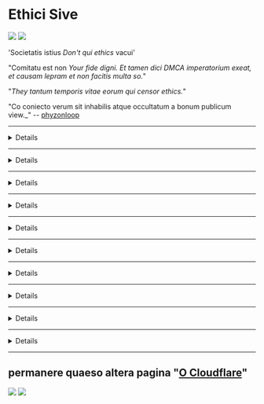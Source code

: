 # Ethici Sive

![](https://codeberg.org/crimeflare/cloudflare-tor/media/branch/master/image/itsreallythatbad.jpg)
![](https://codeberg.org/crimeflare/cloudflare-tor/media/branch/master/image/telegram/c81238387627b4bfd3dcd60f56d41626.jpg)

'Societatis istius _Don't qui ethics_ vacui'

"Comitatu est non _Your fide digni. Et tamen dici DMCA imperatorium exeat, et causam lepram et non facitis multa so._"

"_They tantum temporis vitae eorum qui censor ethics._"

"Co coniecto verum sit inhabilis atque occultatum a bonum publicum view._" -- [phyzonloop](https://twitter.com/phyzonloop)


---


<details>
<Summa> _click me_

## qui CloudFlare Sparus
</Summary>


Cloudflare mittit ad spam emails Cloudflare non-users.

- tantum sunt subscriptores me mittere emails mihi in salutem optavi
- user Cum autem dicat: 'subsisto ", nolite ergo mittens inscriptio

Est enim simplex. Cloudflare sed non curant.
Cloudflare dicitur usura suum servitium [can prohibere et omnis populus stationis eorum spammers](https://support.cloudflare.com/hc/en-us/articles/200170066-Will-activating-Cloudflare-stop-all-spammers-or-attackers- ).
Quid prohibere potest ut non _Cloudflare spammers_ Cloudflare activum?


| 🖼 | 🖼 |
| --- | --- |
| ![](https://codeberg.org/crimeflare/cloudflare-tor/media/branch/master/image/cfspam01.jpg) | ![](https://codeberg.org/crimeflare/cloudflare-tor/media/branch/master/image/cfspam03.jpg) |
| ![](https://codeberg.org/crimeflare/cloudflare-tor/media/branch/master/image/cfspam02.jpg) | ![](https://codeberg.org/crimeflare/cloudflare-tor/media/branch/master/image/cfspambrittany.jpg)<br>![](https://codeberg.org/crimeflare/cloudflare-tor/media/branch/master/image/cfspamtwtr.jpg) |

</details>

---

<details>
<Summa> _click me_

## Remove user scriptor review
</Summary>


Cloudflare censoria usurpans [negans recensiones](https://web.archive.org/web/20191116004046/https://www.trustpilot.com/reviews/5aa6ee0ed5a5700a7c8cf853). Si post _anti Cloudflare_ litterae, Twitter, vos have ut adepto a casu [responsum](https://twitter.com/CloudflareHelp/status/1126051764917145601) ex [Cloudflare employee](cloudflare_inc/cloudflare_members.txt) per " [non, suus 'non](PEOPLE.md) _' nuntium. Si quolibet post recensionem negans a review site, quod probabile [censore](https://twitter.com/phyzonloop/status/1178836176985366529) [illam](https://twitter.com/dxgl_org/status/1178722159432220672 ).


| 🖼 | 🖼 |
| --- | --- |
| ![](https://codeberg.org/crimeflare/cloudflare-tor/media/branch/master/image/cfcenrev_01.jpg)<br>![](https://codeberg.org/crimeflare/cloudflare-tor/media/branch/master/image/cfcenrev_02.jpg) | ![](https://codeberg.org/crimeflare/cloudflare-tor/media/branch/master/image/cfcenrev_03.jpg) |

</details>

---

<details>
<Summa> _click me_

## users Doxxing
</Summary>


Cloudflare habet massive [vexationes quaestio](https://web.archive.org/web/20171024040313/http://www.businessinsider.com/cloudflare-ceo-suggests-people-who-report-online-abuse-use -fake-nomina-2017-5).
Cloudflare [shares personalis notitia](https://archive.ph/ePdvi) ab illis [quae](https://twitter.com/ZJemptv/status/898299709634248704) [queri](https://twitter.com/TinyPirate/status/554718958176067584) [de](https://twitter.com/remembrancermx/status/1010329041235148802) [hosted](https://twitter.com/Bridaguy/status/915003769280172037) [situs](http://egestas .com/HelloAndrew/status/897260208845500416). Interrogabo vos et nunc providere
id verum tuae. Si tu non volo impetro vexari [expugnavit](https://twitter.com/NiteShade925/status/1158469203420205056) [swatted](https://boingboing.net/2015/01/19/invasion-boards -Set-de-in-rui.html) seu [occidit](https://twitter.com/RusEmbUSA/status/1187363092793040901), melius vobis discedite ab Cloudflared websites.


| 🖼 | 🖼 |
| --- | --- |
| ![](https://codeberg.org/crimeflare/cloudflare-tor/media/branch/master/image/cfdox_what.jpg) | ![](https://codeberg.org/crimeflare/cloudflare-tor/media/branch/master/image/cfdox_swat.jpg) |
| ![](https://codeberg.org/crimeflare/cloudflare-tor/media/branch/master/image/cfdox_kill.jpg) | ![](https://codeberg.org/crimeflare/cloudflare-tor/media/branch/master/image/cfdox_threat.jpg) |
| ![](https://codeberg.org/crimeflare/cloudflare-tor/media/branch/master/image/cfdox_dox.jpg) | ![](https://codeberg.org/crimeflare/cloudflare-tor/media/branch/master/image/cfdox_ex1.jpg)<br>![](https://codeberg.org/crimeflare/cloudflare-tor/media/branch/master/image/cfdox_ex2.jpg) |

</details>

---

<details>
<Summa> _click me_

## caritativis contributions Corporate hortatu
</Summary>


CloudFlare est [postulantes](https://web.archive.org/web/20191112033605/https://opencollective.com/cloudflarecollective#section-about), caritatis contributions. Horribiliter, quod suus 'an satis esset American universitatis petere non-lucrum organizationibus quod caritas non causetur a latere. Si similis [Populus autem offensionis et in aliis diebus vel vastantes](PEOPLE.md), ut quidam volunt ut pizzas🍕 Cloudflare pro conductos operarios.


![](https://codeberg.org/crimeflare/cloudflare-tor/media/branch/master/image/cfdonate.jpg)

</details>

---

<details>
<Summa> _click me_

## determinatio situs
</Summary>


Quid facietis vobis si descendens locum vadit _suddenly_? Sunt Cloudflare est qui tradit [deleting](https://twitter.com/stefan_eady/status/1126033791267426304) [user scriptor](https://twitter.com/derivativeburke/status/903755267053117440) [configuratione](http://twitter.com/lordscarlet/status/1046785164792205314) seu [officium sine intermissione agens praedictum](https://twitter.com/svolentin/status/1227324408475344896) [tacite](https://twitter.com/BlnaryMlke/status/1194339461984854018). Nos suadeant vobis invenire [melior provisor](what-to-do.md).

![](https://codeberg.org/crimeflare/cloudflare-tor/media/branch/master/image/cftmnt.jpg)

</details>

---

<details>
<Summa> _click me_

## vendor discrimen Pasco
</Summary>


Firefox cum usura qui dat nuptum adversum CloudFlare preponendos existimant, ut curatio est non-users de Tor-Pasco per Tor.
Kessinger users qui vere liber JavaScript exsecutionem huius actus denegare non-hostile, etiam accipere.
Et hoc network accessum inæqualitas adeo parva est, et neutralitatis in abusu et ex abusu potestatis.

![](https://codeberg.org/crimeflare/cloudflare-tor/media/branch/master/image/browdifftbcx.gif)

- Left: Nabu Browser`: Vox `Chrome`. IP oratio eiusdem.

![](https://codeberg.org/crimeflare/cloudflare-tor/media/branch/master/image/browserdiff.jpg)

- Left: '[Tor Browser] Javascript Disabled, CRUSTULUM Enabled`
- Recte: '[Chrome] JavaScript enabled, CRUSTULUM Disabled`

![](https://codeberg.org/crimeflare/cloudflare-tor/media/branch/master/image/cfsiryoublocked.jpg)

- QuteBrowser (minor pasco) Nabu absque (Clearnet IP)

| Pasco *** *** | *** *** Access curatio |
| --- | --- |
| Kessinger Browser (Javascript enabled) | licet aditum |
| Firefox (Javascript enabled) | aditus tuos abeat frater |
| Chromium (Javascript enabled) | omnia fere aditus (protrudit Google reCAPTCHA) |
| Vel interdum Firefox (Javascript disabled) | negavit aditus (protrudit Google * * contritos reCAPTCHA) |
| Vel interdum Firefox (CRUSTULUM disabled) | aditus negavit |
| QuteBrowser | aditus negavit |
| lynx | aditus negavit |
| w3m | aditus negavit |
| wget | aditus negavit |


"_Why Google utor puga pyga ut non facile solvere provocatione? _ '

Ita, ibi audio per ipsum, nisi ei _always_ [Tor non opus supra](https://trac.torproject.org/projects/tor/ticket/23840). Et hoc erit quod click in vobis:

```
Mox iterum conare
Aut vestri network computatrum potest automated mitto queries.
Users nostra tueri non potest aliquid fieri elit.
Visita nos pro magis details pagina adiutorii
```

</details>

---

<details>
<Summa> _click me_

## SUFFRAGATOR earumque oppres
</Summary>


Suffragii in US Secretarius Status civitatibus subcriptio ad suffragium per ultimately scriptor website, in statum suae residentiae.
Republican-imperium officiis Secretarius publica capessenda re publica Francogallica a SUFFRAGATOR earumque oppres Secretarius scriptor website per Cloudflare.
Cloudflare adversum scriptor curatio de Tor users, ut suo loco MITM centralized parte global cura, et detrimentum sui partes altiore
futurum suffragii facit invito ad subcriptio. Tendunt in liberales maxime secretum embrace. Voter registration formae sensitivo colligunt de notitia rei publicae; incumbens in SUFFRAGATOR, oratio personalis corporalis, securitati sociali numeri, et diem nativitatis.
Most publice available notitia, quae restant adhuc de civitatibus solum facere, sed omnia *** illud *** Cloudflare videt notitia cum libris mentio est aliquis voto.

Nota quod charta non praevalet Cloudflare adnotatione notitia Secretarius Status, quia ingressum virgam operarios erit verisimile utor
Cloudflare intrare site elit.

| 🖼 | 🖼 |
| --- | --- |
| ![](https://codeberg.org/crimeflare/cloudflare-tor/media/branch/master/image/cfvotm_01.jpg) | ![](https://codeberg.org/crimeflare/cloudflare-tor/media/branch/master/image/cfvotm_02.jpg) |

- Ad perquirendas Change.org est celebre website suffragiorum, et faciet. '[Qui ubique sunt incipiens campaigns, movens clamor, eo quod arbitrium fabri opus apud solutions ad agitare.](https://web.archive.org/web/20200206120027/https://www.change.org/about) "
Infeliciter, multis potest inspicere change.org omnino agere debet de in filter Cloudflare. Quot signat obstruetur petitionem sic excludis a politico processus. Platform alia usura non-cloudflared ut [OpenPetition](https://www.openpetition.eu/content/about_us) adjuvat remedium quaestionem.

| 🖼 | 🖼 |
| --- | --- |
| ![](https://codeberg.org/crimeflare/cloudflare-tor/media/branch/master/image/changeorgasn.jpg) | ![](https://codeberg.org/crimeflare/cloudflare-tor/media/branch/master/image/changeorgtor.jpg) |

- Cloudflare scriptor "[Atheniensium Project](https://www.cloudflare.com/athenian/)" offerre liberum coeptis statu-gradu praesidio ad electionem locorum et websites. Et dicitur 'notitia electionis _their illorum potest accedere et registration_ Kasten reads: "non est iustus non est mendacium, quia multi situs browse omnino.

</details>

---

<details>
<Summa> _click me_

## derelicto user scriptor preference
</Summary>


Opt- si aliquid, ut nihil speres inscriptio est. Cloudflare ignorare user scriptor preference, et ex parte et tertia pars-corporations [mos est scriptor sine consensu](https://twitter.com/thexpaw/status/1108424723233419264). Si vos erant 'usus liberi eorum consilii, quod aliquando petendo tibi emere menstruam subscriptione ad mittere email.

![](https://codeberg.org/crimeflare/cloudflare-tor/media/branch/master/image/cfviopl_tp.jpg)

</details>

---

<details>
<Summa> _click me_

## Ergo mendacium est scriptor notitia de user Deletis
</Summary>


Secundum quod [ex mos est scriptor blog-cloudflare](https://shkspr.mobi/blog/2019/11/can-you-trust-cloudflare-with-your-personal-data/), Cloudflare mentiri Deletis circa rationum. Iam in diebus, quot [societates notitia ut vestri](https://justdeleteme.xyz/) remota et clausit post te in ratione vestra. Societates plus boni facere mention super eam in secretum consilium. Cloudflare? No.

```
2019-08-05 CloudFlare misit me confirmatio mea remota causa, quod dixissent.
2019-10-02 accepi a CloudFlare inscriptio an 'ego sum Lorem "
```

Cloudflare nesciebant de verbo "aufero". Si _removed_ re vera, quare ex hac mos obtinuit, et inscriptio? Necnon et illud Cloudflare secretum consilium est circa ea mentionem non facit.

```
Eorum novum consilium secretum notitia does not Africano ullam mentionem habet extremi iuris intercessione retinendi, quia per annum.
```

![](https://codeberg.org/crimeflare/cloudflare-tor/media/branch/master/image/cfviopl_notdel.jpg)

Quomodo potestis vos credere Cloudflare Si [autem consilium secretum suum mendacium](https://twitter.com/daviddlow/status/1197787135526555648)?

</details>

---

<details>
<Summa> _click me_

## omni custodia serva personalis notitia
</Summary>


Deletio Cloudflare propter quod [dura gradu](https://justdeleteme.xyz/).

```
Submit sit tessera firmamentum quod per "Ratio" genus,
propter verba requirimus deletionem in corpore.
Et non necesse habetis fidem pecto domains aut coniuncta vestram petentes, ad deletionem ante.
```

Et [quod confirmationis accipere inscriptio](https://twitter.com/originalesushi/status/1199041528414527495).

![](https://codeberg.org/crimeflare/cloudflare-tor/media/branch/master/image/cf_deleteandkeep.jpg)

"Nos coepi tradere tibi deletionem petitionem aliquid" sed "Nos autem propria pergere ad repono vestri notitia".

Vos "fide" hoc?

</details>

---

## permanere quaeso altera pagina "[O Cloudflare](../PEOPLE.md)"

![](https://codeberg.org/crimeflare/cloudflare-tor/media/branch/master/image/freemoldybread.jpg)
![](https://codeberg.org/crimeflare/cloudflare-tor/media/branch/master/image/cfisnotanoption.jpg)
